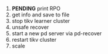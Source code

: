 1. **PENDING** print RPO
2. get info and save to file
3. stop tikv learner cluster
4. unsafe recover
5. start a new pd server via pd-recover
6. restart tikv cluster
7. scale